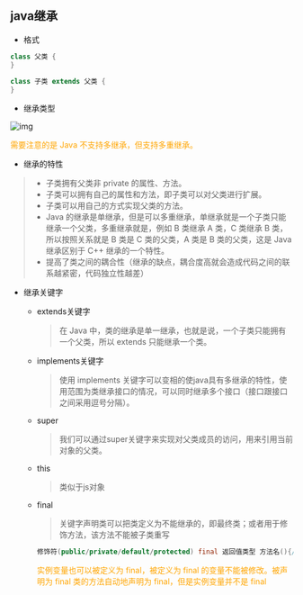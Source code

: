 ## java继承

- 格式

```java
class 父类 {
}
 
class 子类 extends 父类 {
}
```

- 继承类型

<img src="https://gitee.com/Coder-jin/PicStore/raw/master/java-extends-2020-12-08.png" alt="img"  />

<font color="orange">需要注意的是 Java 不支持多继承，但支持多重继承。</font>

- 继承的特性

> - 子类拥有父类非 private 的属性、方法。
> - 子类可以拥有自己的属性和方法，即子类可以对父类进行扩展。
> - 子类可以用自己的方式实现父类的方法。
> - Java 的继承是单继承，但是可以多重继承，单继承就是一个子类只能继承一个父类，多重继承就是，例如 B 类继承 A 类，C 类继承 B 类，所以按照关系就是 B 类是 C 类的父类，A 类是 B 类的父类，这是 Java 继承区别于 C++ 继承的一个特性。
> - 提高了类之间的耦合性（继承的缺点，耦合度高就会造成代码之间的联系越紧密，代码独立性越差）

- 继承关键字

  - extends关键字

    > 在 Java 中，类的继承是单一继承，也就是说，一个子类只能拥有一个父类，所以 extends 只能继承一个类。

  - implements关键字

    > 使用 implements 关键字可以变相的使java具有多继承的特性，使用范围为类继承接口的情况，可以同时继承多个接口（接口跟接口之间采用逗号分隔）。

  - super

    > 我们可以通过super关键字来实现对父类成员的访问，用来引用当前对象的父类。

  - this

    > 类似于js对象

  - final

    > 关键字声明类可以把类定义为不能继承的，即最终类；或者用于修饰方法，该方法不能被子类重写

    ```java
    修饰符(public/private/default/protected) final 返回值类型 方法名(){//方法体}
    ```

    <font color="orange">实例变量也可以被定义为 final，被定义为 final 的变量不能被修改。被声明为 final 类的方法自动地声明为 final，但是实例变量并不是 final</font>

